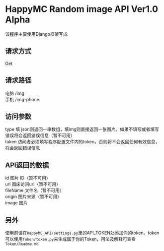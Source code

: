 # HappyMC Random image API Ver1.0 Alpha
该程序主要使用Django框架写成

## 请求方式

Get

## 请求路径
电脑    /img \
手机    /img-phone

## 访问参数
type	填 json则返回一串数组，填img则直接返回一张图片。如果不填写或者填写错误将会返回错误信息（暂不可用） \
token	访问者必须填写程序配置文件内的token，否则将不会返回任何有效信息，将会返回错误信息

## API返回的数据
id  图片 ID（暂不可用） \
url	图床访问url（暂不可用） \
fileName	文件名（暂不可用） \
origin	图片来源（暂不可用） \
image	图片

## 另外
使用前请在```HappyMC_API/settings.py```里的API_TOKEN处添加你的token。token可以使用```Token/token.py```来生成属于你的Token，用法及解释可查看```Token/Readme.md```
